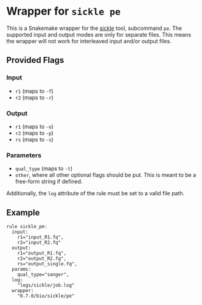 # Wrapper for `sickle pe`

This is a Snakemake wrapper for the [sickle](https://github.com/najoshi/sickle) tool, subcommand `pe`. The supported
input and output modes are only for separate files. This means the wrapper will not work for interleaved input and/or
output files.


## Provided Flags

### Input

  * `r1` (maps to `-f`)
  * `r2` (maps to `-r`)

### Output

  * `r1` (maps to `-o`)
  * `r2` (maps to `-p`)
  * `rs` (maps to `-s`)

### Parameters

  * `qual_type` (maps to `-t`)
  * `other`, where all other optional flags should be put. This is meant to be a free-form string if defined.

Additionally, the `log` attribute of the rule must be set to a valid file path.


## Example

```
rule sickle_pe:
  input:
    r1="input_R1.fq",
    r2="input_R2.fq"
  output:
    r1="output_R1.fq",
    r2="output_R2.fq",
    rs="output_single.fq",
  params:
    qual_type="sanger",
  log:
    "logs/sickle/job.log"
  wrapper:
    "0.7.0/bio/sickle/pe"
```
